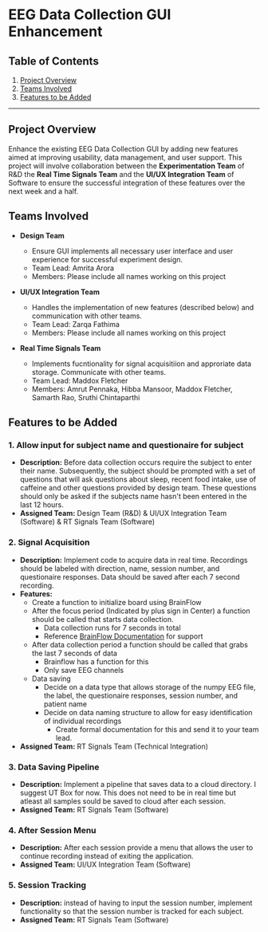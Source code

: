# EEG Data Collection GUI Enhancement

## Table of Contents

1. [Project Overview](#project-overview)
2. [Teams Involved](#teams-involved)
3. [Features to be Added](#features-to-be-added)


---

## Project Overview

Enhance the existing EEG Data Collection GUI by adding new features aimed at improving usability, data management, and user support. This project will involve collaboration between the **Experimentation Team** of R&D the **Real Time Signals Team** and the **UI/UX Integration Team** of Software to ensure the successful integration of these features over the next week and a half.

## Teams Involved

- **Design Team**
  - Ensure GUI implements all necessary user interface and user experience for successful experiment design.
  - Team Lead: Amrita Arora
  - Members: Please include all names working on this project

- **UI/UX Integration Team**
  - Handles the implementation of new features (described below) and communication with other teams.
  - Team Lead: Zarqa Fathima
  - Members: Please include all names working on this project

- **Real Time Signals Team**
  - Implements fucntionality for signal acquisitiion and approriate data storage. Communicate with other teams.
  - Team Lead: Maddox Fletcher
  - Members: Amrut Pennaka, Hibba Mansoor, Maddox Fletcher, Samarth Rao, Sruthi Chintaparthi

## Features to be Added

### 1. Allow input for subject name and questionaire for subject
- **Description:** Before data collection occurs require the subject to enter their name. Subsequently, the subject should be prompted with a set of questions that will ask questions about sleep, recent food intake, use of caffeine and other questions provided by design team. These questions should only be asked if the subjects name hasn't been entered in the last 12 hours.  
- **Assigned Team:** Design Team (R&D) & UI/UX Integration Team (Software) & RT Signals Team (Software)

### 2. Signal Acquisition
- **Description:** Implement code to acquire data in real time. Recordings should be labeled with direction, name, session number, and questionaire responses. Data should be saved after each 7 second recording.
- **Features:**
  * Create a function to initialize board using BrainFlow
  * After the focus period (Indicated by plus sign in Center) a function should be called that starts data collection. 
    * Data collection runs for 7 seconds in total
    * Reference [BrainFlow Documentation](https://brainflow.readthedocs.io/en/stable/) for support
  * After data collection period a function should be called that grabs the last 7 seconds of data
    * Brainflow has a function for this
    * Only save EEG channels
  * Data saving
    * Decide on a data type that allows storage of the numpy EEG file, the label, the questionaire responses, session number, and patient name
    * Decide on data naming structure to allow for easy identification of individual recordings
      * Create formal documentation for this and send it to your team lead.
- **Assigned Team:** RT Signals Team (Technical Integration)

### 3. Data Saving Pipeline
- **Description:** Implement a pipeline that saves data to a cloud directory. I suggest UT Box for now. This does not need to be in real time but atleast all samples sould be saved to cloud after each session.
- **Assigned Team:** RT Signals Team (Software)

### 4. After Session Menu
- **Description:** After each session provide a menu that allows the user to continue recording instead of exiting the application.
- **Assigned Team:** UI/UX Integration Team (Software)

### 5. Session Tracking
- **Description:** instead of having to input the session number, implement functionality so that the session number is tracked for each subject.
- **Assigned Team:** RT Signals Team (Software)





